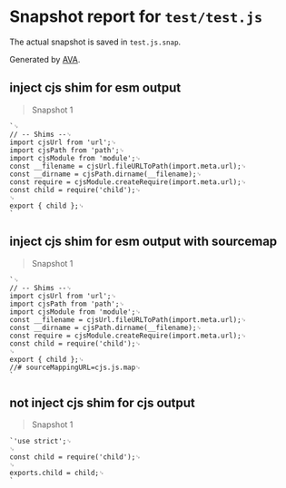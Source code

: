 # Snapshot report for `test/test.js`

The actual snapshot is saved in `test.js.snap`.

Generated by [AVA](https://avajs.dev).

## inject cjs shim for esm output

> Snapshot 1

    `␊
    // -- Shims --␊
    import cjsUrl from 'url';␊
    import cjsPath from 'path';␊
    import cjsModule from 'module';␊
    const __filename = cjsUrl.fileURLToPath(import.meta.url);␊
    const __dirname = cjsPath.dirname(__filename);␊
    const require = cjsModule.createRequire(import.meta.url);␊
    const child = require('child');␊
    ␊
    export { child };␊
    `

## inject cjs shim for esm output with sourcemap

> Snapshot 1

    `␊
    // -- Shims --␊
    import cjsUrl from 'url';␊
    import cjsPath from 'path';␊
    import cjsModule from 'module';␊
    const __filename = cjsUrl.fileURLToPath(import.meta.url);␊
    const __dirname = cjsPath.dirname(__filename);␊
    const require = cjsModule.createRequire(import.meta.url);␊
    const child = require('child');␊
    ␊
    export { child };␊
    //# sourceMappingURL=cjs.js.map␊
    `

## not inject cjs shim for cjs output

> Snapshot 1

    `'use strict';␊
    ␊
    const child = require('child');␊
    ␊
    exports.child = child;␊
    `
